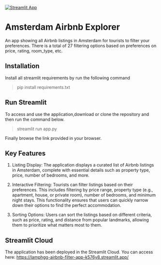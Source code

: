 [![Streamlit App](https://static.streamlit.io/badges/streamlit_badge_black_white.svg)](https://lamphgg-airbnb-filter-app-k576y8.streamlit.app/)
# Amsterdam Airbnb Explorer
An app showing all Airbnb listings in Amsterdam for tourists to filter your preferences. 
There is a total of 27 filtering options based on preferences on price, rating, room_type, etc.


## Installation
Install all streamlit requirements by run the following command
> pip install requirements.txt


## Run Streamlit
To access and use the application,download or clone the repository and then run the command below.
> streamlit run app.py

Finally browse the link provided in your browser.


## Key Features
1. Listing Display: The application displays a curated list of Airbnb listings in Amsterdam, complete with essential details such as property type, price, number of bedrooms, and more.

2. Interactive Filtering: Tourists can filter listings based on their preferences. This includes filtering by price range, property type (e.g., apartment, house, or private room), number of bedrooms, and minimum night stays. This functionality ensures that users can quickly narrow down their options to find the perfect accommodation.

3. Sorting Options: Users can sort the listings based on different criteria, such as price, rating, and distance from popular landmarks, allowing them to prioritize what matters most to them.


## Streamlit Cloud
The application has been deployed in the Streamlit Cloud. You can access here: https://lamphgg-airbnb-filter-app-k576y8.streamlit.app/
